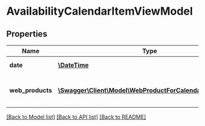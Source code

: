 # AvailabilityCalendarItemViewModel

## Properties
Name | Type | Description | Notes
------------ | ------------- | ------------- | -------------
**date** | [**\DateTime**](\DateTime.md) | Gets date info. | [optional] 
**web_products** | [**\Swagger\Client\Model\WebProductForCalendarViewModel[]**](WebProductForCalendarViewModel.md) | Gets or sets web products list. | [optional] 

[[Back to Model list]](../../README.md#documentation-for-models) [[Back to API list]](../../README.md#documentation-for-api-endpoints) [[Back to README]](../../README.md)

